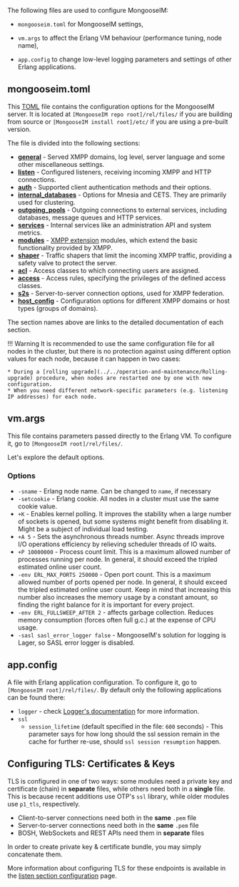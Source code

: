 The following files are used to configure MongooseIM:

* `mongooseim.toml` for MongooseIM settings,

* `vm.args` to affect the Erlang VM behaviour (performance tuning, node name),

* `app.config` to change low-level logging parameters and settings of other Erlang applications.

## mongooseim.toml

This [TOML](https://github.com/toml-lang/toml) file contains the configuration options for the MongooseIM server. It is located at `[MongooseIM repo root]/rel/files/` if you are building from source or `[MongooseIM install root]/etc/` if you are using a pre-built version.

The file is divided into the following sections:

* [**general**](general.md) - Served XMPP domains, log level, server language and some other miscellaneous settings.
* [**listen**](listen.md) - Configured listeners, receiving incoming XMPP and HTTP connections.
* [**auth**](auth.md) - Supported client authentication methods and their options.
* [**internal_databases**](internal-databases.md) - Options for Mnesia and CETS. They are primarily used for clustering.
* [**outgoing_pools**](outgoing-connections.md) - Outgoing connections to external services, including databases, message queues and HTTP services.
* [**services**](Services.md) - Internal services like an administration API and system metrics.
* [**modules**](Modules.md) - [XMPP extension](https://xmpp.org/extensions/) modules, which extend the basic functionality provided by XMPP.
* [**shaper**](shaper.md) - Traffic shapers that limit the incoming XMPP traffic, providing a safety valve to protect the server.
* [**acl**](acl.md) - Access classes to which connecting users are assigned.
* [**access**](access.md) - Access rules, specifying the privileges of the defined access classes.
* [**s2s**](s2s.md) - Server-to-server connection options, used for XMPP federation.
* [**host_config**](host_config.md) - Configuration options for different XMPP domains or host types (groups of domains).

The section names above are links to the detailed documentation of each section.

!!! Warning
    It is recommended to use the same configuration file for all nodes in the cluster, but there is no protection against using different option values for each node, because it can happen in two cases:

    * During a [rolling upgrade](../../operation-and-maintenance/Rolling-upgrade) procedure, when nodes are restarted one by one with new configuration.
    * When you need different network-specific parameters (e.g. listening IP addresses) for each node.

## vm.args

This file contains parameters passed directly to the Erlang VM. To configure it, go to `[MongooseIM root]/rel/files/`.

Let's explore the default options.

### Options

* `-sname` - Erlang node name. Can be changed to `name`, if necessary
* `-setcookie` - Erlang cookie. All nodes in a cluster must use the same cookie value.
* `+K` - Enables kernel polling. It improves the stability when a large number of sockets is opened, but some systems might benefit from disabling it. Might be a subject of individual load testing.
* `+A 5` - Sets the asynchronous threads number. Async threads improve I/O operations efficiency by relieving scheduler threads of IO waits.
* `+P 10000000` - Process count limit. This is a maximum allowed number of processes running per node. In general, it should exceed the tripled estimated online user count.
* `-env ERL_MAX_PORTS 250000` - Open port count. This is a maximum allowed number of ports opened per node. In general, it should exceed the tripled estimated online user count. Keep in mind that increasing this number also increases the memory usage by a constant amount, so finding the right balance for it is important for every project.
* `-env ERL_FULLSWEEP_AFTER 2` - affects garbage collection. Reduces memory consumption (forces often full g.c.) at the expense of CPU usage.
* `-sasl sasl_error_logger false` - MongooseIM's solution for logging is Lager, so SASL error logger is disabled.

## app.config

A file with Erlang application configuration. To configure it, go to `[MongooseIM root]/rel/files/`.
By default only the following applications can be found there:

* `logger` - check [Logger's documentation](https://erlang.org/doc/man/logger.html) for more information.
* `ssl`
    * `session_lifetime` (default specified in the file: `600` seconds) - This parameter says for how long should the ssl session remain in the cache for further re-use, should `ssl session resumption` happen.

## Configuring TLS: Certificates & Keys

TLS is configured in one of two ways: some modules need a private key and certificate (chain) in __separate__ files, while others need both in a __single__ file. This is because recent additions use OTP's `ssl` library, while older modules use `p1_tls`, respectively.

* Client-to-server connections need both in the __same__ `.pem` file
* Server-to-server connections need both in the __same__ `.pem` file
* BOSH, WebSockets and REST APIs need them in __separate__ files

In order to create private key & certificate bundle, you may simply concatenate them.

More information about configuring TLS for these endpoints is available in the [listen section configuration](listen.md) page.
